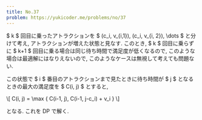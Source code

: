 ```yaml
---
title: No.37
problem: https://yukicoder.me/problems/no/37
---
```

$ k $ 回目に乗ったアトラクションを $ (c_i, v_{i,1}), (c_i, v_{i, 2}), \dots $ と分けて考え, アトラクションが増えた状態と見なす. このとき, $ k $ 回目に乗らずに $ k+1 $ 回目に乗る場合は同じ待ち時間で満足度が低くなるので, このような場合は最適解にはなりえないので, このようなケースは無視して考えても問題ない.

この状態で $ i $ 番目のアトラクションまで見たときに待ち時間が $ j $ となるときの最大の満足度を $ C(i, j) $ とすると,

\\[
C(i, j) = \max \{ C(i-1, j), C(i-1, j-c_i) + v_i \}
\\]

となる. これを DP で解く.

